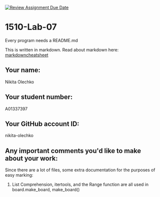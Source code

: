 [![Review Assignment Due Date](https://classroom.github.com/assets/deadline-readme-button-8d59dc4de5201274e310e4c54b9627a8934c3b88527886e3b421487c677d23eb.svg)](https://classroom.github.com/a/Y8zhWQaR)
# 1510-Lab-07

Every program needs a README.md

This is written in markdown. Read about markdown here: [markdowncheatsheet](https://www.markdownguide.org/cheat-sheet/)

## Your name:
Nikita Olechko

## Your student number:
A01337397

## Your GitHub account ID:
nikita-olechko

## Any important comments you'd like to make about your work:
Since there are a lot of files, some extra documentation for the purposes of easy marking:

1. List Comprehension, itertools, and the Range function are all used in board.make_board, make_board()